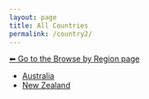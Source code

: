 ```yaml
---
layout: page
title: All Countries
permalink: /country2/
---
```

[⬅ Go to the Browse by Region page](/region/)

<ul>
<li>
  <a href="/country/australia/">Australia</a>
</li>
<li>
  <a href="/country/new-zealand/">New Zealand</a>
</li>
</ul>
